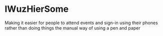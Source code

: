 # IWuzHierSome
Making it easier for people to attend events and sign-in using their phones rather than doing things the manual way of using a pen and paper

